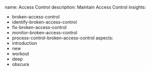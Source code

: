 name: Access Control
description: Maintain Access Control
insights:
  - broken-access-control
  - identify-broken-access-control
  - fix-broken-access-control
  - monitor-broken-access-control
  - process-control-broken-access-control
aspects:
  - introduction
  - new
  - workout
  - deep
  - obscura
